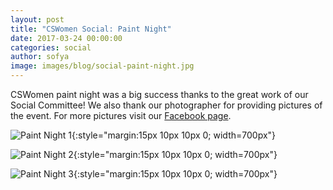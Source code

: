 ```yaml
---
layout: post
title: "CSWomen Social: Paint Night"
date: 2017-03-24 00:00:00
categories: social
author: sofya
image: images/blog/social-paint-night.jpg
---
```


CSWomen paint night was a big success thanks to the great work of our Social Committee! We also thank our photographer for providing pictures of the event. For more pictures visit our [Facebook page](https://www.facebook.com/groups/cswomen.umass/permalink/1843534889247839/).

![Paint Night 1](/images/social/paint_night1.jpg){:style="margin:15px 10px 10px 0; width=700px"}

![Paint Night 2](/images/social/paint_night2.jpg){:style="margin:15px 10px 10px 0; width=700px"}

![Paint Night 3](/images/social/paint_night3.jpg){:style="margin:15px 10px 10px 0; width=700px"}
